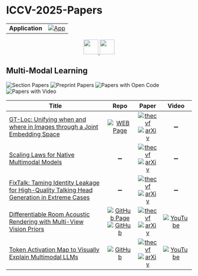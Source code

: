 # ICCV-2025-Papers

<table>
    <tr>
        <td><strong>Application</strong></td>
        <td>
            <a href="https://huggingface.co/spaces/DmitryRyumin/NewEraAI-Papers" style="float:left;">
                <img src="https://img.shields.io/badge/🤗-NewEraAI--Papers-FFD21F.svg" alt="App" />
            </a>
        </td>
    </tr>
</table>

<div align="center">
    <a href="https://github.com/DmitryRyumin/ICCV-2023-25-Papers/">
        <img src="https://cdn.jsdelivr.net/gh/DmitryRyumin/NewEraAI-Papers@main/images/home.svg" width="40" alt="" />
    </a>
    <a href="https://github.com/DmitryRyumin/ICCV-2023-25-Papers/blob/main/sections/2025/main/structure-and-motion.md">
        <img src="https://cdn.jsdelivr.net/gh/DmitryRyumin/NewEraAI-Papers@main/images/right.svg" width="40" alt="" />
    </a>
</div>

## Multi-Modal Learning

![Section Papers](https://img.shields.io/badge/Section%20Papers-5-42BA16) ![Preprint Papers](https://img.shields.io/badge/Preprint%20Papers-0-b31b1b) ![Papers with Open Code](https://img.shields.io/badge/Papers%20with%20Open%20Code-0-1D7FBF) ![Papers with Video](https://img.shields.io/badge/Papers%20with%20Video-0-FF0000)

| **Title** | **Repo** | **Paper** | **Video** |
|-----------|:--------:|:---------:|:---------:|
| [GT-Loc: Unifying when and where in Images through a Joint Embedding Space](https://iccv.thecvf.com/virtual/2025/poster/544) | [![WEB Page](https://img.shields.io/badge/WEB-Page-159957.svg)](https://davidshatwell.com/gtloc.github.io/) | [![thecvf](https://img.shields.io/badge/pdf-thecvf-7395C5.svg)](https://openaccess.thecvf.com/content/ICCV2025/papers/Shatwell_GT-Loc_Unifying_When_and_Where_in_Images_Through_a_Joint_ICCV_2025_paper.pdf) <br /> [![arXiv](https://img.shields.io/badge/arXiv-2507.10473-b31b1b.svg)](http://arxiv.org/abs/2507.10473) | :heavy_minus_sign: |
| [Scaling Laws for Native Multimodal Models](https://iccv.thecvf.com/virtual/2025/poster/1224) | :heavy_minus_sign: | [![thecvf](https://img.shields.io/badge/pdf-thecvf-7395C5.svg)](https://openaccess.thecvf.com/content/ICCV2025/papers/Shukor_Scaling_Laws_for_Native_Multimodal_Models_ICCV_2025_paper.pdf) <br /> [![arXiv](https://img.shields.io/badge/arXiv-2504.07951-b31b1b.svg)](http://arxiv.org/abs/2504.07951) | :heavy_minus_sign: |
| [FixTalk: Taming Identity Leakage for High-Quality Talking Head Generation in Extreme Cases](https://iccv.thecvf.com/virtual/2025/poster/1094) | :heavy_minus_sign: | [![thecvf](https://img.shields.io/badge/pdf-thecvf-7395C5.svg)](https://openaccess.thecvf.com/content/ICCV2025/papers/Tan_FixTalk_Taming_Identity_Leakage_for_High-Quality_Talking_Head_Generation_in_ICCV_2025_paper.pdf) <br /> [![arXiv](https://img.shields.io/badge/arXiv-2507.01390-b31b1b.svg)](http://arxiv.org/abs/2507.01390) | :heavy_minus_sign: |
| [Differentiable Room Acoustic Rendering with Multi-View Vision Priors](https://iccv.thecvf.com/virtual/2025/poster/2654) | [![GitHub Page](https://img.shields.io/badge/GitHub-Page-159957.svg)](https://humathe.github.io/avdar/) <br /> [![GitHub](https://img.shields.io/github/stars/HuMathe/av-dar?style=flat)](https://github.com/HuMathe/av-dar) | [![thecvf](https://img.shields.io/badge/pdf-thecvf-7395C5.svg)](https://openaccess.thecvf.com/content/ICCV2025/papers/Jin_Differentiable_Room_Acoustic_Rendering_with_Multi-View_Vision_Priors_ICCV_2025_paper.pdf) <br /> [![arXiv](https://img.shields.io/badge/arXiv-2504.21847-b31b1b.svg)](http://arxiv.org/abs/2504.21847) | [![YouTube](https://img.shields.io/badge/YouTube-%23FF0000.svg?style=for-the-badge&logo=YouTube&logoColor=white)](https://www.youtube.com/watch?v=thtuB1kRwPU) |
| [Token Activation Map to Visually Explain Multimodal LLMs](https://iccv.thecvf.com/virtual/2025/poster/2224) | [![GitHub](https://img.shields.io/github/stars/xmed-lab/TAM?style=flat)](https://github.com/xmed-lab/TAM) | [![thecvf](https://img.shields.io/badge/pdf-thecvf-7395C5.svg)](https://openaccess.thecvf.com/content/ICCV2025/papers/Li_Token_Activation_Map_to_Visually_Explain_Multimodal_LLMs_ICCV_2025_paper.pdf) <br /> [![arXiv](https://img.shields.io/badge/arXiv-2506.23270-b31b1b.svg)](http://arxiv.org/abs/2506.23270) | [![YouTube](https://img.shields.io/badge/YouTube-%23FF0000.svg?style=for-the-badge&logo=YouTube&logoColor=white)](https://www.youtube.com/watch?v=GnVd-MuZRr8) |
